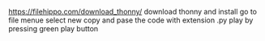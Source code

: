 https://filehippo.com/download_thonny/
download thonny and install 
go to file menue select new copy and pase the code with extension .py
play by pressing green play button 

